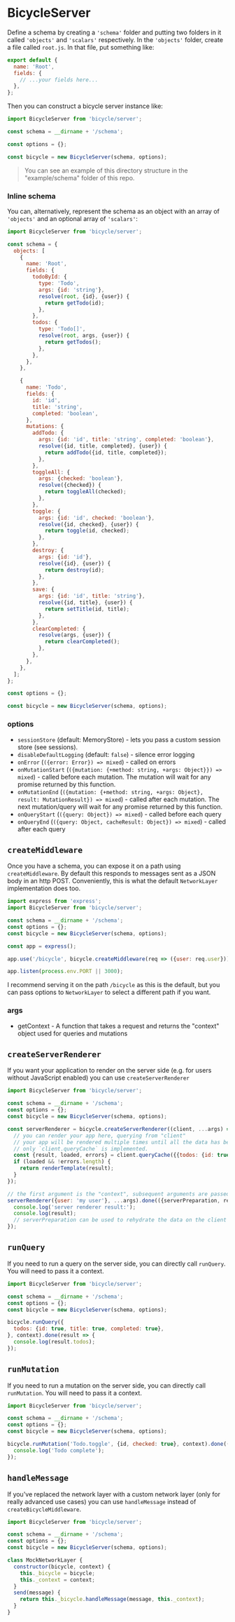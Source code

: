 # BicycleServer

Define a schema by creating a `'schema'` folder and putting two folders in it called `'objects'` and `'scalars'` respectively.  In the `'objects'` folder, create a file called `root.js`.  In that file, put something like:

```js
export default {
  name: 'Root',
  fields: {
    // ...your fields here...
  },
};
```

Then you can construct a bicycle server instance like:

```js
import BicycleServer from 'bicycle/server';

const schema = __dirname + '/schema';

const options = {};

const bicycle = new BicycleServer(schema, options);
```

> You can see an example of this directory structure in the "example/schema" folder of this repo.

### Inline schema

You can, alternatively, represent the schema as an object with an array of `'objects'` and an optional array of `'scalars'`:

```js
import BicycleServer from 'bicycle/server';

const schema = {
  objects: [
    {
      name: 'Root',
      fields: {
        todoById: {
          type: 'Todo',
          args: {id: 'string'},
          resolve(root, {id}, {user}) {
            return getTodo(id);
          },
        },
        todos: {
          type: 'Todo[]',
          resolve(root, args, {user}) {
            return getTodos();
          },
        },
      },
    },

    {
      name: 'Todo',
      fields: {
        id: 'id',
        title: 'string',
        completed: 'boolean',
      },
      mutations: {
        addTodo: {
          args: {id: 'id', title: 'string', completed: 'boolean'},
          resolve({id, title, completed}, {user}) {
            return addTodo({id, title, completed});
          },
        },
        toggleAll: {
          args: {checked: 'boolean'},
          resolve({checked}) {
            return toggleAll(checked);
          },
        },
        toggle: {
          args: {id: 'id', checked: 'boolean'},
          resolve({id, checked}, {user}) {
            return toggle(id, checked);
          },
        },
        destroy: {
          args: {id: 'id'},
          resolve({id}, {user}) {
            return destroy(id);
          },
        },
        save: {
          args: {id: 'id', title: 'string'},
          resolve({id, title}, {user}) {
            return setTitle(id, title);
          },
        },
        clearCompleted: {
          resolve(args, {user}) {
            return clearCompleted();
          },
        },
      },
    },
  ];
};

const options = {};

const bicycle = new BicycleServer(schema, options);
```

### options

 - `sessionStore` (default: MemoryStore) - lets you pass a custom session store (see sessions).
 - `disableDefaultLogging` (default: `false`) - silence error logging
 - `onError` (`({error: Error}) => mixed`) - called on errors
 - `onMutationStart` (`({mutation: {+method: string, +args: Object}}) => mixed`) - called before each mutation. The mutation will wait for any promise returned by this function.
 - `onMutationEnd` (`({mutation: {+method: string, +args: Object}, result: MutationResult}) => mixed`) - called after each mutation. The next mutation/query will wait for any promise returned by this function.
  - `onQueryStart` (`({query: Object}) => mixed`) - called before each query
  - `onQueryEnd` (`({query: Object, cacheResult: Object}) => mixed`) - called after each query

## `createMiddleware`

Once you have a schema, you can expose it on a path using `createMiddleware`.  By default this responds to
messages sent as a JSON body in an http POST.  Conveniently, this is what the default `NetworkLayer` implementation
does too.

```js
import express from 'express';
import BicycleServer from 'bicycle/server';

const schema = __dirname + '/schema';
const options = {};
const bicycle = new BicycleServer(schema, options);

const app = express();

app.use('/bicycle', bicycle.createMiddleware(req => ({user: req.user})));

app.listen(process.env.PORT || 3000);
```

I recommend serving it on the path `/bicycle` as this is the default, but you can pass options to `NetworkLayer` to
select a different path if you want.

### args

 - getContext - A function that takes a request and returns the "context" object used for queries and mutations

## `createServerRenderer`

If you want your application to render on the server side (e.g. for users without JavaScript enabled) you can use
`createServerRenderer`

```js
import BicycleServer from 'bicycle/server';

const schema = __dirname + '/schema';
const options = {};
const bicycle = new BicycleServer(schema, options);

const serverRenderer = bicycle.createServerRenderer((client, ...args) => {
  // you can render your app here, querying from "client"
  // your app will be rendered multiple times until all the data has been loaded
  // only `client.queryCache` is implemented.
  const {result, loaded, errors} = client.queryCache({{todos: {id: true, title: true, completed: true}}});
  if (loaded && !errors.length) {
    return renderTemplate(result);
  }
});

// the first argument is the "context", subsequent arguments are passed through to your rendering function.
serverRenderer({user: 'my user'}, ...args).done(({serverPreparation, result}) => {
  console.log('server renderer result:');
  console.log(result);
  // serverPreparation can be used to rehydrate the data on the client
});
```

## `runQuery`

If you need to run a query on the server side, you can directly call `runQuery`.  You will need to pass it a context.

```js
import BicycleServer from 'bicycle/server';

const schema = __dirname + '/schema';
const options = {};
const bicycle = new BicycleServer(schema, options);

bicycle.runQuery({
  todos: {id: true, title: true, completed: true},
}, context).done(result => {
  console.log(result.todos);
});
```

## `runMutation`

If you need to run a mutation on the server side, you can directly call `runMutation`.  You will need to pass it a context.

```js
import BicycleServer from 'bicycle/server';

const schema = __dirname + '/schema';
const options = {};
const bicycle = new BicycleServer(schema, options);

bicycle.runMutation('Todo.toggle', {id, checked: true}, context).done(() => {
  console.log('Todo complete');
});
```

## `handleMessage`

If you've replaced the network layer with a custom network layer (only for really advanced use cases) you can use
`handleMessage` instead of `createBicycleMiddleware`.

```js
import BicycleServer from 'bicycle/server';

const schema = __dirname + '/schema';
const options = {};
const bicycle = new BicycleServer(schema, options);

class MockNetworkLayer {
  constructor(bicycle, context) {
    this._bicycle = bicycle;
    this._context = context;
  }
  send(message) {
    return this._bicycle.handleMessage(message, this._context);
  }
}
```
